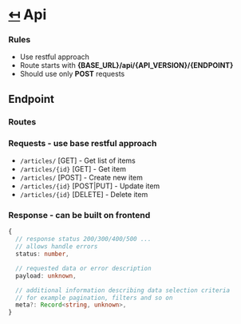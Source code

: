 # [↤](../README.md) Api

### Rules
- Use restful approach
- Route starts with __{BASE_URL}/api/{API_VERSION}/{ENDPOINT}__
- Should use only __POST__ requests

## Endpoint
### Routes

### Requests - use base restful approach
- `/articles/`      [GET] - Get list of items
- `/articles/{id}`  [GET] - Get item
- `/articles/`      [POST] - Create new item
- `/articles/{id}`  [POST|PUT] - Update item
- `/articles/{id}`  [DELETE] - Delete item


### Response - can be built on frontend
```typescript
{
  // response status 200/300/400/500 ...
  // allows handle errors
  status: number,

  // requested data or error description
  payload: unknown,

  // additional information describing data selection criteria
  // for example pagination, filters and so on
  meta?: Record<string, unknown>,
}
```
